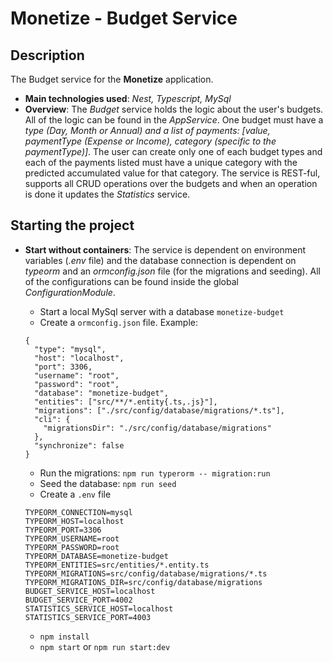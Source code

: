 # Monetize - Budget Service

## Description

The Budget service for the **Monetize** application.

- **Main technologies used**: _Nest, Typescript, MySql_
- **Overview**: The _Budget_ service holds the logic about the user's budgets. All of the logic can be found in the _AppService_. One budget must have a _type (Day, Month or Annual) and a list of payments: [value, paymentType (Expense or Income), category (specific to the paymentType)]_. The user can create only one of each budget types and each of the payments listed must have a unique category with the predicted accumulated value for that category. The service is REST-ful, supports all CRUD operations over the budgets and when an operation is done it updates the _Statistics_ service.

## Starting the project

- **Start without containers**: The service is dependent on environment variables (_.env_ file) and the database connection is dependent on _typeorm_ and an _ormconfig.json_ file (for the migrations and seeding). All of the configurations can be found inside the global _ConfigurationModule_.

  - Start a local MySql server with a database `monetize-budget`
  - Create a `ormconfig.json` file. Example:

  ```
  {
    "type": "mysql",
    "host": "localhost",
    "port": 3306,
    "username": "root",
    "password": "root",
    "database": "monetize-budget",
    "entities": ["src/**/*.entity{.ts,.js}"],
    "migrations": ["./src/config/database/migrations/*.ts"],
    "cli": {
      "migrationsDir": "./src/config/database/migrations"
    },
    "synchronize": false
  }
  ```

  - Run the migrations: `npm run typerorm -- migration:run`
  - Seed the database: `npm run seed`
  - Create a `.env` file

  ```
  TYPEORM_CONNECTION=mysql
  TYPEORM_HOST=localhost
  TYPEORM_PORT=3306
  TYPEORM_USERNAME=root
  TYPEORM_PASSWORD=root
  TYPEORM_DATABASE=monetize-budget
  TYPEORM_ENTITIES=src/entities/*.entity.ts
  TYPEORM_MIGRATIONS=src/config/database/migrations/*.ts
  TYPEORM_MIGRATIONS_DIR=src/config/database/migrations
  BUDGET_SERVICE_HOST=localhost
  BUDGET_SERVICE_PORT=4002
  STATISTICS_SERVICE_HOST=localhost
  STATISTICS_SERVICE_PORT=4003
  ```

  - `npm install`
  - `npm start` or `npm run start:dev`
